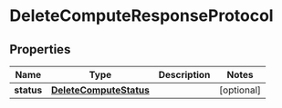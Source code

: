 

# DeleteComputeResponseProtocol

## Properties

Name | Type | Description | Notes
------------ | ------------- | ------------- | -------------
**status** | [**DeleteComputeStatus**](DeleteComputeStatus.md) |  |  [optional]



